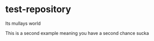# test-repository
Its mullays world

This is a second example meaning you have a second chance sucka

